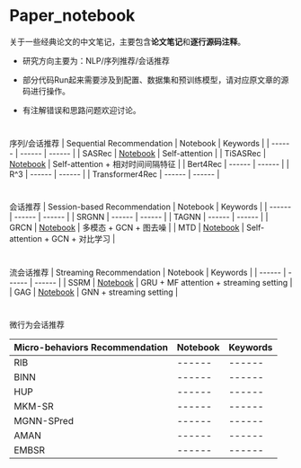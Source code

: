 # Paper_notebook


关于一些经典论文的中文笔记，主要包含**论文笔记**和**逐行源码注释**。

* 研究方向主要为：NLP/序列推荐/会话推荐

* 部分代码Run起来需要涉及到配置、数据集和预训练模型，请对应原文章的源码进行操作。

* 有注解错误和思路问题欢迎讨论。


#
序列/会话推荐
| Sequential Recommendation | Notebook | Keywords |
| ------ | ------ |  ------ |
| SASRec | [Notebook](https://github.com/Guadzilla/Paper_notebook/tree/main/SASRec) | Self-attention |
| TiSASRec | [Notebook](https://github.com/Guadzilla/Paper_notebook/tree/main/TiSASRec) | Self-attention + 相对时间间隔特征 |
| Bert4Rec | ------ |  ------ |
| R^3 | ------ |  ------ |
| Transformer4Rec | ------ |  ------ |

#
会话推荐
| Session-based Recommendation | Notebook | Keywords |
| ------ | ------ |  ------ |
| SRGNN | ------ |  ------ |
| TAGNN | ------ |  ------ |
| GRCN | [Notebook](https://github.com/Guadzilla/Paper_notebook) | 多模态 + GCN + 图去噪 |
| MTD | [Notebook](https://github.com/Guadzilla/Paper_notebook/tree/main/MTD) | Self-attention + GCN + 对比学习 |


#
流会话推荐
| Streaming Recommendation | Notebook | Keywords |
| ------ | ------ |  ------ |
| SSRM | [Notebook](https://github.com/Guadzilla/Paper_notebook/tree/main/SSRM) | GRU + MF attention + streaming setting |
| GAG | [Notebook](https://github.com/Guadzilla/Paper_notebook/tree/main/GAG) | GNN + streaming setting |

#
微行为会话推荐

| Micro-behaviors Recommendation | Notebook | Keywords |
| ------ | ------ |  ------ |
| RIB | ------ |  ------ |
| BINN | ------ |  ------ |
| HUP | ------ |  ------ |
| MKM-SR | ------ |  ------ |
| MGNN-SPred | ------ |  ------ |
| AMAN | ------ |  ------ |
| EMBSR | ------ |  ------ |
